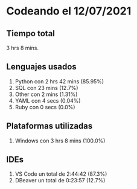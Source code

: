 # Codeando el 12/07/2021

## Tiempo total
3 hrs 8 mins.

## Lenguajes usados
1. Python con 2 hrs 42 mins (85.95%)
1. SQL con 23 mins (12.7%)
1. Other con 2 mins (1.31%)
1. YAML con 4 secs (0.04%)
1. Ruby con 0 secs (0.0%)

## Plataformas utilizadas
1. Windows con 3 hrs 8 mins (100.0%)

## IDEs
1. VS Code un total de 2:44:42 (87.3%)
1. DBeaver un total de 0:23:57 (12.7%)
